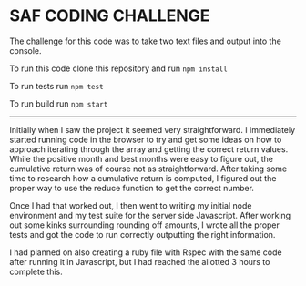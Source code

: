 # SAF CODING CHALLENGE

The challenge for this code was to take two text files and output into the console.

To run this code clone this repository and run `npm install`

To run tests run `npm test`

To run build run `npm start`

---

Initially when I saw the project it seemed very straightforward.  I immediately started running code in the browser to try and get some ideas on how to approach iterating through the array and getting the correct return values.  While the positive month and best months were easy to figure out, the cumulative return was of course not as straightforward.  After taking some time to research how a cumulative return is computed, I figured out the proper way to use the reduce function to get the correct number.

Once I had that worked out, I then went to writing my initial node environment and my test suite for the server side Javascript.  After working out some kinks surrounding rounding off amounts, I wrote all the proper tests and got the code to run correctly outputting the right information.

I had planned on also creating a ruby file with Rspec with the same code after running it in Javascript, but I had reached the allotted 3 hours to complete this.
